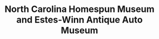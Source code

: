 ---
layout: repo
title: "North Carolina Homespun Museum and Estes-Winn Antique Auto Museum"
id: 4482
permalink: repos/4482/
---